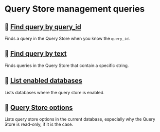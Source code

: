 # Query Store management queries

## 📝 [Find query by query_id](./find-query-by-query_id.sql)

Finds a query in the Query Store when you know the `query_id`.

## 📝 [Find query by text](./find-query-by-text.sql)

Finds queries in the Query Store that contain a specific string.

## 📝 [List enabled databases](./list-databases.sql)

Lists databases where the query store is enabled.

## 📝 [Query Store options](./query-store-options.sql)

Lists query store options in the current database,
especially why the Query Store is read-only, if it is the case.